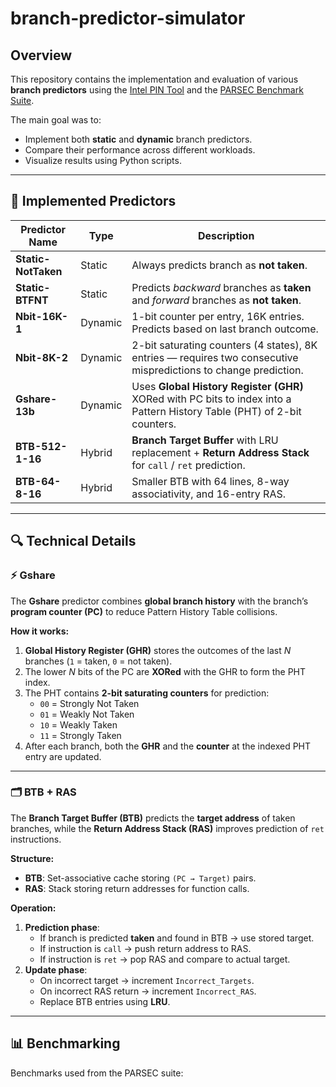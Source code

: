 # branch-predictor-simulator

##  Overview
This repository contains the implementation and evaluation of various **branch predictors** using the [Intel PIN Tool](https://software.intel.com/content/www/us/en/develop/articles/pin-a-dynamic-binary-instrumentation-tool.html) and the [PARSEC Benchmark Suite](https://github.com/bamos/parsec-benchmark).

The main goal was to:
- Implement both **static** and **dynamic** branch predictors.
- Compare their performance across different workloads.
- Visualize results using Python scripts.

---

## 🧩 Implemented Predictors

| Predictor Name          | Type      | Description |
|------------------------|-----------|-------------|
| **Static-NotTaken**    | Static    | Always predicts branch as **not taken**. |
| **Static-BTFNT**       | Static    | Predicts *backward* branches as **taken** and *forward* branches as **not taken**. |
| **Nbit-16K-1**         | Dynamic   | 1-bit counter per entry, 16K entries. Predicts based on last branch outcome. |
| **Nbit-8K-2**          | Dynamic   | 2-bit saturating counters (4 states), 8K entries — requires two consecutive mispredictions to change prediction. |
| **Gshare-13b**         | Dynamic   | Uses **Global History Register (GHR)** XORed with PC bits to index into a Pattern History Table (PHT) of 2-bit counters. |
| **BTB-512-1-16**       | Hybrid    | **Branch Target Buffer** with LRU replacement + **Return Address Stack** for `call` / `ret` prediction. |
| **BTB-64-8-16**        | Hybrid    | Smaller BTB with 64 lines, 8-way associativity, and 16-entry RAS. |

---

## 🔍 Technical Details

### ⚡ Gshare
The **Gshare** predictor combines **global branch history** with the branch’s **program counter (PC)** to reduce Pattern History Table collisions.

**How it works:**
1. **Global History Register (GHR)** stores the outcomes of the last *N* branches (`1` = taken, `0` = not taken).
2. The lower *N* bits of the PC are **XORed** with the GHR to form the PHT index.
3. The PHT contains **2-bit saturating counters** for prediction:
   - `00` = Strongly Not Taken
   - `01` = Weakly Not Taken
   - `10` = Weakly Taken
   - `11` = Strongly Taken
4. After each branch, both the **GHR** and the **counter** at the indexed PHT entry are updated.

---

### 🗂 BTB + RAS
The **Branch Target Buffer (BTB)** predicts the **target address** of taken branches, while the **Return Address Stack (RAS)** improves prediction of `ret` instructions.

**Structure:**
- **BTB**: Set-associative cache storing `(PC → Target)` pairs.
- **RAS**: Stack storing return addresses for function calls.

**Operation:**
1. **Prediction phase**:
   - If branch is predicted **taken** and found in BTB → use stored target.
   - If instruction is `call` → push return address to RAS.
   - If instruction is `ret` → pop RAS and compare to actual target.
2. **Update phase**:
   - On incorrect target → increment `Incorrect_Targets`.
   - On incorrect RAS return → increment `Incorrect_RAS`.
   - Replace BTB entries using **LRU**.

---

## 📊 Benchmarking

Benchmarks used from the PARSEC suite:
